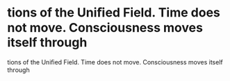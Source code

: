# tions of the Uniﬁed Field. Time does not move. Consciousness moves itself through

tions of the Uniﬁed Field. Time does not move. Consciousness moves itself through